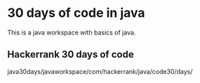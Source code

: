 # 30 days of code in java

This is a java workspace with basics of java.

## Hackerrank 30 days of code
java30days/javaworkspace/com/hackerrank/java/code30/days/


